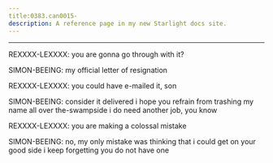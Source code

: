 ```yaml
---
title:0383.can0015-
description: A reference page in my new Starlight docs site.
---
```

----- 
REXXXX-LEXXXX: you are gonna go through with it? 
 
SIMON-BEEING: my official letter of resignation
 
REXXXX-LEXXXX: you could have e-mailed it, son
 
SIMON-BEEING: consider it delivered
 i hope you refrain from trashing my name all 
over the-swampside
 i do need another job, you know
 
REXXXX-LEXXXX: you are making a colossal mistake
 
SIMON-BEEING: no, my only mistake was thinking that i could get on your good side
 i 
keep forgetting you do not have one
 
